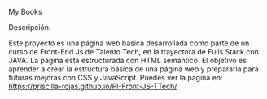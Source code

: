 My Books

Descripción:

Este proyecto es una página web básica desarrollada como parte de un curso de Front-End Js de Talento Tech, en la trayectora de Fulls Stack con JAVA. 
La página está estructurada con HTML semántico. 
El objetivo es aprender a crear la estructura básica de una página web y prepararla para futuras mejoras con CSS y JavaScript.
Puedes ver la pagina en: https://priscilla-rojas.github.io/PI-Front-JS-TTech/